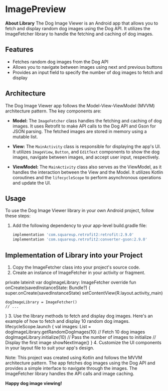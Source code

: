# ImagePreview
**About Library**
The Dog Image Viewer is an Android app that allows you to fetch and display random dog images using the Dog API.
It utilizes the ImageFetcher library to handle the fetching and caching of dog images.

## Features

- Fetches random dog images from the Dog API
- Allows you to navigate between images using next and previous buttons
- Provides an input field to specify the number of dog images to fetch and display

## Architecture

The Dog Image Viewer app follows the Model-View-ViewModel (MVVM) architecture pattern. The key components are:

- **Model:** The `ImageFetcher` class handles the fetching and caching of dog images. It uses Retrofit to make API calls to the Dog API and Gson for JSON parsing. The fetched images are stored in memory using a mutable list.

- **View:** The `MainActivity` class is responsible for displaying the app's UI. It utilizes `ImageView`, `Button`, and `EditText` components to show the dog images, navigate between images, and accept user input, respectively.

- **ViewModel:** The `MainActivity` class also serves as the ViewModel, as it handles the interaction between the View and the Model. It utilizes Kotlin coroutines and the `lifecycleScope` to perform asynchronous operations and update the UI.

## Usage

To use the Dog Image Viewer library in your own Android project, follow these steps:

1. Add the following dependency to your app-level build.gradle file:

   ```groovy
   implementation 'com.squareup.retrofit2:retrofit:2.9.0'
   implementation 'com.squareup.retrofit2:converter-gson:2.9.0'

## Implementation of Library into your Project
1. Copy the ImageFetcher class into your project's source code.
2. Create an instance of ImageFetcher in your activity or fragment.

private lateinit var dogImageLibrary: ImageFetcher
override fun onCreate(savedInstanceState: Bundle?) {
    super.onCreate(savedInstanceState)
    setContentView(R.layout.activity_main)

    dogImageLibrary = ImageFetcher()
    // ...
}
3. Use the library methods to fetch and display dog images. Here's an example of how to fetch and display 10 random dog images.
lifecycleScope.launch {
    val images: List<String> = dogImageLibrary.getRandomDogImages(10) // Fetch 10 dog images
    dogImageLibrary.initialize(10) // Pass the number of images to initialize
    // Display the first image
    showNextImage()
}
4. Customize the UI components in your layout file to suit your app's design.

Note:
This project was created using Kotlin and follows the MVVM architecture pattern. The app fetches dog images using the Dog API
and provides a simple interface to navigate through the images. The ImageFetcher library handles the API calls and image caching.

**Happy dog image viewing!**
